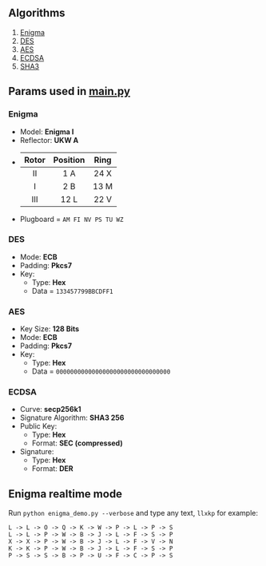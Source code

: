 ## Algorithms
1. [Enigma](enigma.py)
1. [DES](des.py)
1. [AES](aes.py)
1. [ECDSA](ecdsa.py)
1. [SHA3](sha3.py)

## Params used in [main.py](main.py)
### Enigma
- Model: **Enigma I**
- Reflector: **UKW A**
- | Rotor | Position | Ring |
  |:-----:|:--------:|:----:|
  |   II  |    1 A   | 24 X |
  |   I   |    2 B   | 13 M |
  |  III  |   12 L   | 22 V |
- Plugboard = `AM FI NV PS TU WZ`

### DES
- Mode: **ECB**
- Padding: **Pkcs7**
- Key:
  - Type: **Hex**
  - Data = `133457799BBCDFF1`

### AES
- Key Size: **128 Bits**
- Mode: **ECB**
- Padding: **Pkcs7**
- Key:
  - Type: **Hex**
  - Data = `00000000000000000000000000000000`

### ECDSA
- Curve: **secp256k1**
- Signature Algorithm: **SHA3 256**
- Public Key:
  - Type: **Hex**
  - Format: **SEC (compressed)**
- Signature:
  - Type: **Hex**
  - Format: **DER**

## Enigma realtime mode
Run `python enigma_demo.py --verbose` and type any text, `llxkp` for example:
```
L -> L -> O -> Q -> K -> W -> P -> L -> P -> S
L -> L -> P -> W -> B -> J -> L -> F -> S -> P
X -> X -> P -> W -> B -> J -> L -> F -> V -> N
K -> K -> P -> W -> B -> J -> L -> F -> S -> P
P -> S -> S -> B -> P -> U -> F -> C -> P -> S
```
